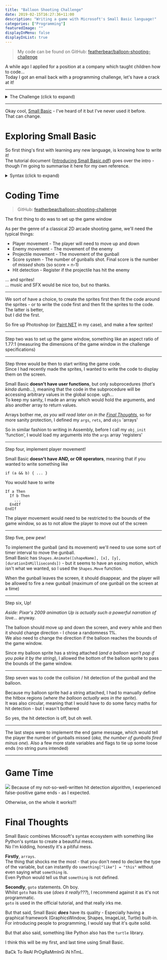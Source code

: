 ```yaml
---
title: "Balloon Shooting Challenge"
date: 2019-02-15T16:27:36+11:00
description: "Writing a game with Microsoft's Small Basic language!"
categories: ["Programming"]
featuredImage: ""
displayInMenu: false
displayInList: true
---
```


> My code can be found on GitHub: [featherbear/balloon-shooting-challenge](https://github.com/featherbear/balloon-shooting-challenge)

A while ago I applied for a position at a company which taught children how to code...  
Today I got an email back with a programming challenge, let's have a crack at it!

---

<details>
<summary>The Challenge (click to expand)</summary>
<i>In order to solve the challenge you will need to download and learn a new (and very simple) coding language, I hope you will enjoy the challenge.

Please install the [Small Basic software](http://download.microsoft.com/download/C/A/F/CAF9E062-94D3-4003-80D9-44CDF7EC7BD9/SmallBasic.msi) and review the [tutorial](http://download.microsoft.com/download/9/0/6/90616372-C4BF-4628-BC82-BD709635220D/Introducing%20Small%20Basic.pdf).  
You can find more materials on the [Small Basic site](http://smallbasic.com/).  

**The Challenge**  
Develop a shooting game, the player goal is to shoot the balloon down.  

**Controls**

* The player can move the cannon up and down using the arrow keys
* To fire a bullet the player will press [SPACE].

**Rules**

* The balloon should move up and down randomly.
* The player can shoot one bullet at a time.
* Only when the bullet is out of the game then the player can shoot again.
* The game ends when the balloon is shot down, please show the amount of missed shots.
* The bullet speed should be 1.5 times the speed of the balloon.
* The balloon can change directions (up or down) at any time.
</i>
</details>

---

Okay cool, [Small Basic](http://smallbasic.com) - I've heard of it but I've never used it before.  
That can change.

# Exploring Small Basic
So first thing's first with learning any new language, is knowing how to write it!  
The tutorial document ([Introducing Small Basic.pdf](http://download.microsoft.com/download/9/0/6/90616372-C4BF-4628-BC82-BD709635220D/Introducing%20Small%20Basic.pdf)) goes over the intro - though I'm going to summarise it here for my own reference.

<details>
<summary>Syntax (click to expand)</summary>
## General
* No semicolons 🙃
* Variables are dynamically typed
* Strings and integers can be joined together (`"I am " + 19 + " years old!"`)
* Indentation is not important
* Commenting: `' Start with a single quote`

```
TextWindow.Write("Enter your name: ")
name = TextWindow.Read()
   TextWindow.WriteLine("Hello, " + name + "!")
' TextWindow.WriteLine("You won't see this line")
```


## Flow
* No switch-case
* If-Then-ElseIf-Then-Else-EndIf
* No OR, AND - We have to nest and stack If-Then and Else statement
* Logical operator EQ with single `=`
* Logical operator NEQ with `<>`


## Label:, Goto
* Yeah uh - no.

## Loops
### For-To-EndFor
```
For i = 1 To 24
  TextWindow.WriteLine(i)
EndFor
```

#### For-To-Step-EndFor
```
For i = 10 To 1 Step -1
  TextWindow.WriteLine(i)
EndFor
```
### While-EndWhile
```
number = 0
While (number < 100)
  number = number + 1
EndWhile
```

## Maths
* No modulo operator - Use `Math.Remainder(n, modulo)`
* Division returns a float

## Subroutines
```
Sub PrintTime
  TextWindow.WriteLine(Clock.Time)
EndSub
```

## Functions
* No functions exist

## Arrays
SmallBasic's `array` type is actually more like a dictionary, indexes can be integers and strings.  
Also doesn't look like we need to declare nor define our array variable. (***screams internally***)

Assignment of an array into another array is passed by copy, rather than reference

With that said, officially - indexing starts at 1 (ONE)


## Graphics
SmallBasic gives us `GraphicsWindow`, `Shape`, and `Turtle` to do our graphical mayhem.
Co-ordinates are anchored from the top left
</details>

# Coding Time
> GitHub: [featherbear/balloon-shooting-challenge](https://github.com/featherbear/balloon-shooting-challenge)


The first thing to do was to set up the game window

As per the genre of a classical 2D arcade shooting game, we'll need the typical things:

* Player movement - The player will need to move up and down
* Enemy movement - The movement of the enemy
* Projectile movement - The movement of the gunball
* Score system - The number of gunballs shot. Final score is the number of *missed* shots (so score = n-1)
* Hit detection - Register if the projectile has hit the enemy

... and sprites!  
... music and SFX would be nice too, but no thanks.

---

We sort of have a choice, to create the sprites first then fit the code around the sprites - or to write the code first and then fit the sprites to the code.  
The latter is better,  
but I did the first.

So fire up Photoshop (or [Paint.NET](https://www.getpaint.net/) in my case), and make a few sprites!

---

Step two was to set up the game window, something like an aspect ratio of 1.77:1 (measuring the dimensions of the game window in the challenge specifications)

---

Step three would be then to start writing the game code.  
Since I had recently made the sprites, I wanted to write the code to display them on the screen.

Small Basic **doesn't have user functions**, but only subprocedures (_that's kinda dumb..._), meaning that the code in the subprocedure will be accessing arbitrary values in the global scope. ugh...  
To keep my sanity, I made an array which would hold the arguments, and also another array to return values.

Arrays bother me, _as you will read later on in the [Final Thoughts](#final-thoughts)_, so for more sanity protection, I defined my `args`, `rets`, and `objs` 'arrays'

So in similar fashion to writing in Assembly, before I call my `obj_init` 'function', I would load my arguments into the `args` array 'registers'

--- 

Step four, implement player movement!

Small Basic **doesn't have AND, or OR operators**, meaning that if you wanted to write something like
```
if (a && b) { ... }
```
You would have to write 
```
If a Then
  If b Then
    ...
  EndIf
EndIf
```

The player movement would need to be restricted to the bounds of the game window, so as to not allow the player to move out of the screen

---

Step five, pew pew!

To implement the gunball (and its movement) we'll need to use some sort of timer interval to move the gunball.  
Small Basic has `Shapes.Animate([shapeName], [x], [y], [durationInMilliseconds])` - but it seems to have an easing motion, which isn't what we wanted, so I used the `Shapes.Move` function.

When the gunball leaves the screen, it should disappear, and the player will be allowed to fire a new gunball (maximum of one gunball on the screen at a time)

---

Step six, Up!

_Aside: Pixar's 2009 animation Up is actually such a powerful narration of love..._ anyway.

The balloon should move up and down the screen, and every while and then it should change direction - I chose a randomness 1%.  
We also need to change the direction if the balloon reaches the bounds of the game window.

Since my balloon sprite has a string attached (_and a balloon won't pop if you poke it by the string_), I allowed the bottom of the balloon sprite to pass the bounds of the game window.

---

Step seven was to code the collision / hit detection of the gunball and the balloon.

Because my balloon sprite had a string attached, I had to manually define the hitbox regions (_where the balloon actually was in the sprite_).  
It was also circular, meaning that I would have to do some fancy maths for hit detection - but I wasn't bothered

So yes, the hit detection is off, but oh well.

---

The last steps were to implement the end game message, which would tell the player the number of gunballs missed (_aka, the number of gunballs fired minus one_). Also a few more state variables and flags to tie up some loose ends (no string puns intended)


---

# Game Time
![](Snipaste_2019-02-15_20-52-51.png)
Because of my not-so-well-written hit detection algorithm, I experienced false-positive game ends - as I expected.  

Otherwise, on the whole it works!!!

# Final Thoughts
Small Basic combines Microsoft's syntax ecosystem with something like Python's syntax to create a beautiful mess.  
No I'm kidding, honestly it's a pitiful mess.  

**Firstly**, `arrays`.  
The thing that shocks me the most - that you don't need to declare the type of the variable, but can instantly do `something["like"] = "this"` without even saying what `something` is.  
Even Python would tell us that `something` is not defined.

**Secondly**, `goto` statements. Oh boy.  
Whilst `goto` has its use (_does it really???_), I recommend against it as it's not programmatic.  
`goto` is used in the official tutorial, and that really irks me.

But that said, Small Basic ***does*** have its quality - Especially having a graphical framework (GraphicsWindow, Shapes, ImageList, Turtle) built-in. For introducing people to programming, I would say that it's quite solid. 
 
But that also said, something like Python also has the `turtle` library.

I think this will be my first, and last time using Small Basic.

BaCk To ReAl PrOgRaMmInG iN hTmL.
